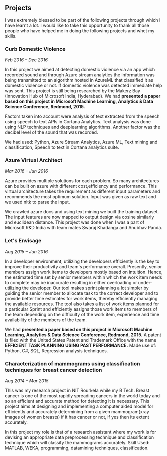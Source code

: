 ## Projects

I was extremely blessed to be part of the following projects through which I have learnt a lot. I would like to take this opportunity to thank all those people who have helped me in doing the following projects and whet my skills.

### Curb Domestic Violence
*Feb 2016 – Dec 2016*

In this project we aimed at detecting domestic violence via an app which recorded sound and through Azure stream analytics the information was being transmitted to an algorithm hosted in AzureML that classified it as domestic violence or not. If domestic violence was detected immediate help was sent. This project is still being researched by the Makerz Bay (Innovation Hub of Microsoft India, Hyderabad).
  We had **presented a paper based on this project in  Microsoft Machine Learning, Analytics & Data Science Conference, Redmond, 2015.**
  
  Factors taken into account were analysis of text extracted from the speech using speech to text APIs in Cortana Analytics. Text analysis was done using NLP techniques and deeplearning algorithms. 
  Another factor was the decibel level of the sound that was recorded.

We had used: Python, Azure Stream Analytics, Azure ML, Text mining and classification, Speech to text in Cortana analytics suite.

### Azure Virtual Architect
*Mar 2016 – Jun 2016*

Azure provides multiple solutions for each problem. So many architectures can be built on azure with different cost,efficiency and performance. This virtual architecture takes the requirement as different input parameters and recommends the most optimum solution. Input was given as raw text and we used nltk to parse the input. 

   We crawled azure docs and using text mining we built the training dataset. The input features are now mapped to output design via cosine similarly and euclidean distance. This project was done when I was a part of Microsoft R&D India with team mates Swaraj Khadanga and Anubhav Panda.
   
### Let's Envisage
*Aug 2015 – Jun 2016*

In a developer environment, utilizing the developers efficiently is the key to improve their productivity and team's performance overall. Presently, senior members assign work items to developers mostly based on intuition. Hence, the estimated time set by senior members within which the work item needs to complete may be inaccurate resulting in either overloading or under-utilizing the developer. Our tool makes sprint planning a lot simpler by guiding the senior member to allocate task to the correct developer and to provide better time estimates for work items, thereby efficiently managing the available resources. The tool also takes a list of work items planned for a particular Sprint and efficiently assigns those work items to members of the team depending on the difficulty of the work item, experience and time availability of the members of the team.

  We had **presented a paper based on this project in  Microsoft Machine Learning, Analytics & Data Science Conference, Redmond, 2015.** 
  A patent is filed with the United States Patent and Trademark Office with the name **EFFICIENT TASK PLANNING USING PAST PERFORMANCE.**
Made use of: Python, C#, SQL, Regression analysis techniques.

### Characterization of mammograms using classification techniques for breast cancer detection
*Aug 2014 – Mar 2015*

This was my research project in NIT Rourkela while my B Tech. Breast cancer is one of the most rapidly spreading cancers in the world today and so an efficient and accurate method for detecting it is necessary. This project aims at designing and implementing a computer aided model for efficiently and accurately determining from a given mammogram(xray images of women breasts) if it has cancer or not, if yes then its extent accurately.

   In this project my role is that of a research assistant where my work is for devising an appropriate data preprocessing technique and classification technique which will classify the mammograms accurately.
Skill Used: MATLAB, WEKA, programming, datamining techniques, classification.
